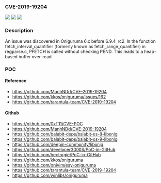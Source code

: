 ### [CVE-2019-19204](https://cve.mitre.org/cgi-bin/cvename.cgi?name=CVE-2019-19204)
![](https://img.shields.io/static/v1?label=Product&message=n%2Fa&color=blue)
![](https://img.shields.io/static/v1?label=Version&message=n%2Fa&color=blue)
![](https://img.shields.io/static/v1?label=Vulnerability&message=n%2Fa&color=brighgreen)

### Description

An issue was discovered in Oniguruma 6.x before 6.9.4_rc2. In the function fetch_interval_quantifier (formerly known as fetch_range_quantifier) in regparse.c, PFETCH is called without checking PEND. This leads to a heap-based buffer over-read.

### POC

#### Reference
- https://github.com/ManhNDd/CVE-2019-19204
- https://github.com/kkos/oniguruma/issues/162
- https://github.com/tarantula-team/CVE-2019-19204

#### Github
- https://github.com/0xT11/CVE-POC
- https://github.com/ManhNDd/CVE-2019-19204
- https://github.com/balabit-deps/balabit-os-8-libonig
- https://github.com/balabit-deps/balabit-os-9-libonig
- https://github.com/deepin-community/libonig
- https://github.com/developer3000S/PoC-in-GitHub
- https://github.com/hectorgie/PoC-in-GitHub
- https://github.com/kkos/oniguruma
- https://github.com/onivim/esy-oniguruma
- https://github.com/tarantula-team/CVE-2019-19204
- https://github.com/winlibs/oniguruma

